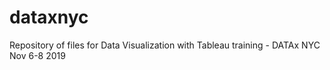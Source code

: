 # dataxnyc
Repository of files for Data Visualization with Tableau training - DATAx NYC Nov 6-8 2019
